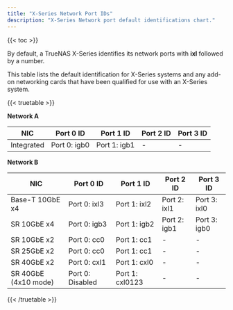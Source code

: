 ```yaml
---
title: "X-Series Network Port IDs"
description: "X-Series Network port default identifications chart."
---
```


{{< toc >}}

By default, a TrueNAS X-Series identifies its network ports with **ixl** followed by a number.

This table lists the default identification for X-Series systems and any add-on networking cards that have been qualified for use with an X-Series system.

{{< truetable >}}

**Network A**

| NIC            | Port 0 ID            | Port 1 ID            | Port 2 ID            | Port 3 ID            |
|----------------|----------------------|----------------------|----------------------|----------------------|
| Integrated     | Port 0: igb0         | Port 1: igb1         | -                    | -                    |

**Network B**

| NIC                      | Port 0 ID            | Port 1 ID            | Port 2 ID            | Port 3 ID            |
|--------------------------|----------------------|----------------------|----------------------|----------------------|
| Base-T 10GbE x4          | Port 0: ixl3         | Port 1: ixl2         | Port 2: ixl1         | Port 3: ixl0         |
| SR 10GbE x4              | Port 0: igb3         | Port 1: igb2         | Port 2: igb1         | Port 3: igb0         |
| SR 10GbE x2              | Port 0: cc0          | Port 1: cc1          | -                    | -                    |
| SR 25GbE x2              | Port 0: cc0          | Port 1: cc1          | -                    | -                    |
| SR 40GbE x2              | Port 0: cxl1         | Port 1: cxl0         | -                    | -                    |
| SR 40GbE (4x10 mode)     | Port 0: Disabled     | Port 1: cxl0123      | -                    | -                    |
{{< /truetable >}}